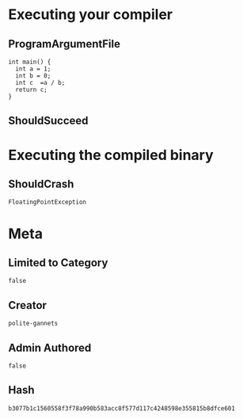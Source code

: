 # Executing your compiler

## ProgramArgumentFile

```
int main() {
  int a = 1;
  int b = 0;
  int c  =a / b;
  return c;
}

```

## ShouldSucceed

# Executing the compiled binary

## ShouldCrash

```
FloatingPointException
```

# Meta

## Limited to Category

```
false
```

## Creator

```
polite-gannets
```

## Admin Authored

```
false
```

## Hash

```
b3077b1c1560558f3f78a990b583acc8f577d117c4248598e355815b8dfce601
```
